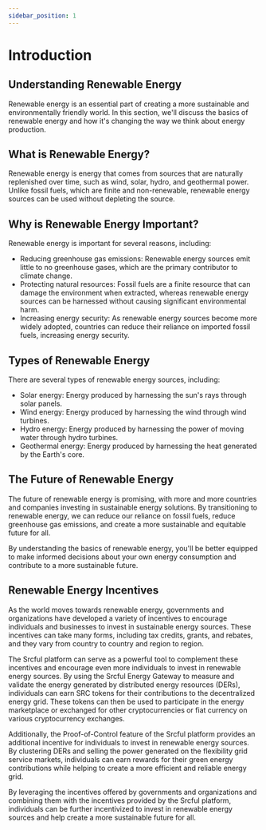 ```yaml
---
sidebar_position: 1
---
```


# Introduction

## Understanding Renewable Energy

Renewable energy is an essential part of creating a more sustainable and environmentally friendly world. In this section, we'll discuss the basics of renewable energy and how it's changing the way we think about energy production.

## What is Renewable Energy?
Renewable energy is energy that comes from sources that are naturally replenished over time, such as wind, solar, hydro, and geothermal power. Unlike fossil fuels, which are finite and non-renewable, renewable energy sources can be used without depleting the source.

## Why is Renewable Energy Important?

Renewable energy is important for several reasons, including:

* Reducing greenhouse gas emissions: Renewable energy sources emit little to no greenhouse gases, which are the primary contributor to climate change.
* Protecting natural resources: Fossil fuels are a finite resource that can damage the environment when extracted, whereas renewable energy sources can be harnessed without causing significant environmental harm.
* Increasing energy security: As renewable energy sources become more widely adopted, countries can reduce their reliance on imported fossil fuels, increasing energy security.

## Types of Renewable Energy

There are several types of renewable energy sources, including:

* Solar energy: Energy produced by harnessing the sun's rays through solar panels.
* Wind energy: Energy produced by harnessing the wind through wind turbines.
* Hydro energy: Energy produced by harnessing the power of moving water through hydro turbines.
* Geothermal energy: Energy produced by harnessing the heat generated by the Earth's core.

## The Future of Renewable Energy

The future of renewable energy is promising, with more and more countries and companies investing in sustainable energy solutions. By transitioning to renewable energy, we can reduce our reliance on fossil fuels, reduce greenhouse gas emissions, and create a more sustainable and equitable future for all.

By understanding the basics of renewable energy, you'll be better equipped to make informed decisions about your own energy consumption and contribute to a more sustainable future.

## Renewable Energy Incentives

As the world moves towards renewable energy, governments and organizations have developed a variety of incentives to encourage individuals and businesses to invest in sustainable energy sources. These incentives can take many forms, including tax credits, grants, and rebates, and they vary from country to country and region to region.

The Srcful platform can serve as a powerful tool to complement these incentives and encourage even more individuals to invest in renewable energy sources. By using the Srcful Energy Gateway to measure and validate the energy generated by distributed energy resources (DERs), individuals can earn SRC tokens for their contributions to the decentralized energy grid. These tokens can then be used to participate in the energy marketplace or exchanged for other cryptocurrencies or fiat currency on various cryptocurrency exchanges.

Additionally, the Proof-of-Control feature of the Srcful platform provides an additional incentive for individuals to invest in renewable energy sources. By clustering DERs and selling the power generated on the flexibility grid service markets, individuals can earn rewards for their green energy contributions while helping to create a more efficient and reliable energy grid.

By leveraging the incentives offered by governments and organizations and combining them with the incentives provided by the Srcful platform, individuals can be further incentivized to invest in renewable energy sources and help create a more sustainable future for all.